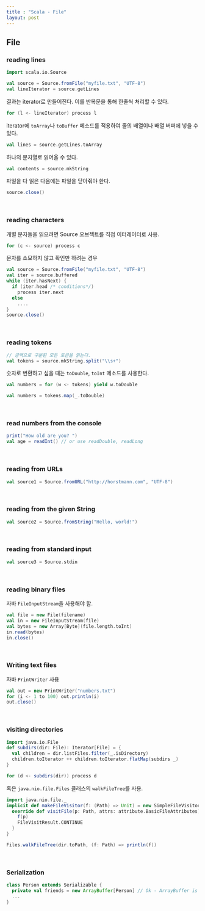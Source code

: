 ```yaml
---
title : "Scala - File"
layout: post
---
```



## File  


### reading lines  

```scala
import scala.io.Source

val source = Source.fromFile("myfile.txt", "UTF-8")
val lineIterator = source.getLines
```  


결과는 iterator로 만들어진다. 이를 반복문을 통해 한줄씩 처리할 수 있다.  

```scala
for (l <- lineIterator) process l
```  


iterator에 `toArray`나 `toBuffer` 메소드를 적용하여 줄의 배열이나 배열 버퍼에 넣을 수 있다.  

```scala
val lines = source.getLines.toArray
```  


하나의 문자열로 읽어올 수 있다.  
```scala
val contents = source.mkString
```


파일을 다 읽은 다음에는 파일을 닫아줘야 한다.  

```scala
source.close()
```


<br/>

### reading characters

개별 문자들을 읽으려면 Source 오브젝트를 직접 이터레이터로 사용.

```scala
for (c <- source) process c
```  


문자를 소모하지 않고 확인만 하려는 경우

```scala
val source = Source.fromFile("myfile.txt", "UTF-8")
val iter = source.buffered
while (iter.hasNext) {
  if (iter.head /* conditions*/)
    process iter.next
  else
    ....
}
source.close()
```


<br/>

### reading tokens

```scala
// 공백으로 구분된 모든 토큰을 읽는다.
val tokens = source.mkString.split("\\s+")
```


숫자로 변환하고 싶을 때는 `toDouble`, `toInt` 메소드를 사용한다.

```scala
val numbers = for (w <- tokens) yield w.toDouble
```

```scala
val numbers = tokens.map(_.toDouble)
```


<br/>

### read numbers from the console

```scala
print("How old are you? ")
val age = readInt() // or use readDouble, readLong
```


<br/>

### reading from URLs

```scala
val source1 = Source.fromURL("http://horstmann.com", "UTF-8")
```


<br/>

### reading from the given String

```scala
val source2 = Source.fromString("Hello, world!")
```


<br/>

### reading from standard input

```scala
val source3 = Source.stdin
```


<br/>

### reading binary files

자바 `FileInputStream`을 사용해야 함.  

```scala
val file = new File(filename)
val in = new FileInputStream(file)
val bytes = new Array[Byte](file.length.toInt)
in.read(bytes)
in.close()
```


<br/>

### Writing text files

자바 `PrintWriter` 사용  

```scala
val out = new PrintWriter("numbers.txt")
for (i <- 1 to 100) out.println(i)
out.close()
```  


<br/>

### visiting directories

```scala
import java.io.File
def subdirs(dir: File): Iterator[File] = {
  val children = dir.listFiles.filter(_.isDirectory)
  children.toIterator ++ children.toIterator.flatMap(subdirs _)
}

for (d <- subdirs(dir)) process d
```


혹은 `java.nio.file.Files` 클래스의 `walkFileTree`를 사용.  

```scala
import java.nio.file._
implicit def makeFileVisitor(f: (Path) => Unit) = new SimpleFileVisitor[Path] {
  override def visitFile(p: Path, attrs: attribute.BasicFileAttributes) = {
    f(p)
    FileVisitResult.CONTINUE
  }
}

Files.walkFileTree(dir.toPath, (f: Path) => println(f))
```


<br/>

### Serialization

```scala
class Person extends Serializable {
  private val friends = new ArrayBuffer[Person] // Ok - ArrayBuffer is serializable
  ...
}
```
